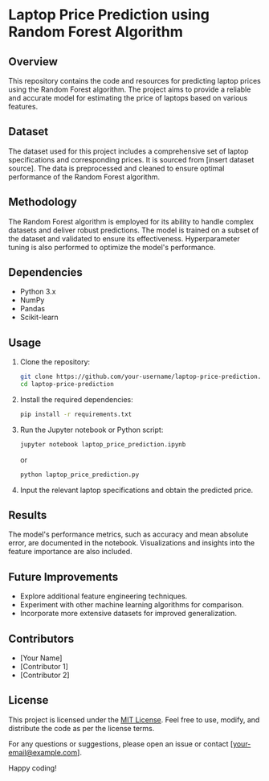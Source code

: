 # Laptop Price Prediction using Random Forest Algorithm

## Overview

This repository contains the code and resources for predicting laptop prices using the Random Forest algorithm. The project aims to provide a reliable and accurate model for estimating the price of laptops based on various features.

## Dataset

The dataset used for this project includes a comprehensive set of laptop specifications and corresponding prices. It is sourced from [insert dataset source]. The data is preprocessed and cleaned to ensure optimal performance of the Random Forest algorithm.

## Methodology

The Random Forest algorithm is employed for its ability to handle complex datasets and deliver robust predictions. The model is trained on a subset of the dataset and validated to ensure its effectiveness. Hyperparameter tuning is also performed to optimize the model's performance.

## Dependencies

- Python 3.x
- NumPy
- Pandas
- Scikit-learn

## Usage

1. Clone the repository:

   ```bash
   git clone https://github.com/your-username/laptop-price-prediction.git
   cd laptop-price-prediction
   ```

2. Install the required dependencies:

   ```bash
   pip install -r requirements.txt
   ```

3. Run the Jupyter notebook or Python script:

   ```bash
   jupyter notebook laptop_price_prediction.ipynb
   ```

   or

   ```bash
   python laptop_price_prediction.py
   ```

4. Input the relevant laptop specifications and obtain the predicted price.

## Results

The model's performance metrics, such as accuracy and mean absolute error, are documented in the notebook. Visualizations and insights into the feature importance are also included.

## Future Improvements

- Explore additional feature engineering techniques.
- Experiment with other machine learning algorithms for comparison.
- Incorporate more extensive datasets for improved generalization.

## Contributors

- [Your Name]
- [Contributor 1]
- [Contributor 2]

## License

This project is licensed under the [MIT License](LICENSE). Feel free to use, modify, and distribute the code as per the license terms.

For any questions or suggestions, please open an issue or contact [your-email@example.com].

Happy coding!
